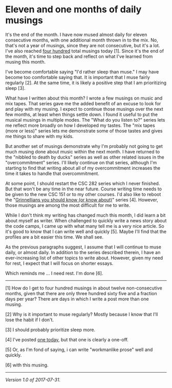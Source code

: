 Eleven and one months of daily musings
=======================================

It's the end of the month.  I have now mused almost daily for eleven
consecutive months, with one additional month thrown in to the mix.
No, that's not a year of musings, since they are not consecutive, but
it's a lot.  I've also reached [four hundred](four-hundred) total musings 
today [1].  Since it's the end of the month, it's time to step back and
reflect on what I've learned from musing this month.

I've become comfortable saying "I'd rather sleep than muse."  I may have
become too comfortable saying that.  It is important that I muse fairly
regularly [2].  At the same time, it is likely a positive step that I
am prioritizing sleep [3].

What have I written about this month?  I wrote a few musings on music
and mix tapes.  That series gave me the added benefit of an excuse to
look for and play with my musing.  I expect to continue those musings
over the next few months, at least when things settle down.  I found
it useful to put the musical musings in multiple modes.  The "What do
you listen to?"  series lets me reflect more broadly on how I developed
my tastes.  The "mix tapes (more or less)" series lets me demonstrate
some of those tastes and gives me things to share with my kids.

But another set of musings demonstrate why I'm probably not going to get
much musing done about music within the next month.  I have returned to
the "nibbled to death by ducks" series as well as other related issues
in the "overcommitment" series.  I'll likely continue on that series,
although I'm starting to find that writing about all of my overcommitment
increases the time it takes to handle that overcommitment.

At some point, I should restart the CSC 282 series which I never finished.
But that won't be any time in the near future.  Course writing
time needs to be given to the new CSC 151 or to my other courses.
I'd also like to reboot the "[Grinnellians you should know (or know
about)](index-grinnellians)" series [4].  However, those musings are
among the most difficult for me to write.

While I don't think my writing has changed much this month, I did learn
a bit about myself as writer.  When challenged to quickly write a news
story about the code camps, I came up with what many tell me is a very
nice article.  So it's good to know that I can write well and quickly [5].
Maybe I'll find that the profiles are a bit easier this time.  We shall see.

As the previous paragraphs suggest, I assume that I will continue to muse
daily, or almost daily.  In addition to the series described therein, I
have an ever-increasing list of other topics to write about.  However,
given my need for rest, I expect that I will focus on shorter essays.

Which reminds me ... I need rest.  I'm done [6].  

---

[1] How do I get to four hundred musings in about twelve non-consecutive
months, given that there are only three hundred sixty five and a fraction
days per year?  There are days in which I write a post more than one
musing.

[2] Why is it important to muse regularly?  Mostly because I know that
I'll lose the habit if I don't.

[3] I should probably prioritize sleep more.

[4] I've posted [one today](william-lloyd-rebelsky), but that one is
clearly a one-off.

[5] Or, as I'm fond of saying, i can write "workmanlike prose" well
and quickly.

[6] with this musing.

---

*Version 1.0 of 2017-07-31.*
